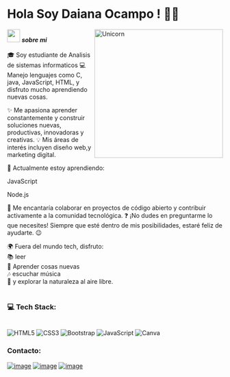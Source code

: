 # Hola Soy Daiana Ocampo ! :wave::smiley:

<img align="right" width=300px alt="Unicorn" src="https://c.tenor.com/GN73MKBawZYAAAAi/busy-cute.gif" />

<img src="https://media.giphy.com/media/ObNTw8Uzwy6KQ/giphy.gif" width="30px">&nbsp;***sobre mi***
<br><br>
🎓 Soy estudiante de Analisis de sistemas informaticos
💻 Manejo lenguajes como C, java, JavaScript, HTML, y disfruto mucho aprendiendo nuevas cosas.

✨ Me apasiona aprender constantemente y construir soluciones nuevas, productivas, innovadoras y creativas.
💡 Mis áreas de interés incluyen diseño web,y marketing digital.

🌱 Actualmente estoy aprendiendo:

JavaScript

Node.js

🤝 Me encantaría colaborar en proyectos de código abierto y contribuir activamente a la comunidad tecnológica.
❓ ¡No dudes en preguntarme lo que necesites! Siempre que esté dentro de mis posibilidades, estaré feliz de ayudarte. 😉

🌍 Fuera del mundo tech, disfruto:<br>
📚 leer<br>
🎨 Aprender cosas nuevas<br>
🎶 escuchar música<br>
🌿 y explorar la naturaleza al aire libre.
<br><br>

<h3 align="left">💻 Tech Stack:<br><br></h3>

![HTML5](https://img.shields.io/badge/html5-%23E34F26.svg?style=for-the-badge&logo=html5&logoColor=white) ![CSS3](https://img.shields.io/badge/css3-%231572B6.svg?style=for-the-badge&logo=css3&logoColor=white) ![Bootstrap](https://img.shields.io/badge/bootstrap-%23563D7C.svg?style=for-the-badge&logo=bootstrap&logoColor=white) ![JavaScript](https://img.shields.io/badge/javascript-%23323330.svg?style=for-the-badge&logo=javascript&logoColor=%23F7DF1E)  ![Canva](https://img.shields.io/badge/Canva-%2300C4CC.svg?style=for-the-badge&logo=Canva&logoColor=white) 

<h3 align="left">Contacto:</h3>
<div align="left">

[![image](https://img.shields.io/badge/LinkedIn-0077B5?style=for-the-badge&logo=linkedin&logoColor=white)]((https://www.linkedin.com/in/daiana-ocampo-423215291/))
[![image](https://img.shields.io/badge/Instagram-E4405F?style=for-the-badge&logo=instagram&logoColor=white)](https://www.instagram.com/)
[![image](https://img.shields.io/badge/Gmail-D14836?style=for-the-badge&logo=gmail&logoColor=white)](https://mail.google.com/mail/u/0/?hl=es-419#inbox)
  
</div>
